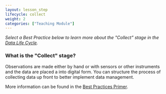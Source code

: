 ```yaml
---
layout: lesson_step
lifecycle: collect
weight: 2
categories: ["Teaching Module"]
---
```


*Select a Best Practice below to learn more about the "Collect" stage in the <a href="https://www.dataone.org/data-life-cycle" target="_blank">Data Life Cycle</a>.*

### What is the "Collect" stage?

Observations are made either by hand or with sensors or other instruments and the data are placed a into digital form. You can structure the process of collecting data up front to better implement data management.

 More information can be found in the <a href="https://www.dataone.org/sites/all/documents/DataONE_BP_Primer_020212.pdf" target="_blank">Best Practices Primer</a>.
